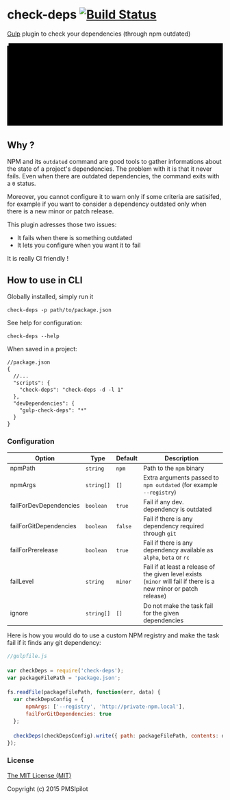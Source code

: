 # check-deps [![Build Status](https://travis-ci.org/pmsipilot/gulp-check-deps.svg?branch=master)](https://travis-ci.org/pmsipilot/gulp-check-deps)

[Gulp](http://gulpjs.com/) plugin to check your dependencies (through npm outdated)

![check-deps](demo.gif)

## Why ?

NPM and its `outdated` command are good tools to gather informations about the state of a project's dependencies. The problem with
it is that it never fails. Even when there are outdated dependencies, the command exits with a `0` status.

Moreover, you cannot configure it to warn only if some criteria are satisifed, for example if you want to consider a dependency outdated
only when there is a new minor or patch release.

This plugin adresses those two issues:

* It fails when there is something outdated
* It lets you configure when you want it to fail

It is really CI friendly !

## How to use in CLI

Globally installed, simply run it

```
check-deps -p path/to/package.json
```

See help for configuration:

```
check-deps --help
```

When saved in a project:

```
//package.json
{
  //...
  "scripts": {
    "check-deps": "check-deps -d -l 1"
  },
  "devDependencies": {
    "gulp-check-deps": "*"
  }
}
```

### Configuration

| Option                 | Type       | Default | Description                                                                                                       |
|------------------------|------------|---------|-------------------------------------------------------------------------------------------------------------------|
| npmPath                | `string`   | `npm`   | Path to the `npm` binary                                                                                          |
| npmArgs                | `string[]` | `[]`    | Extra arguments passed to `npm outdated` (for example `--registry`)                                               |
| failForDevDependencies | `boolean`  | `true`  | Fail if any dev. dependency is outdated                                                                           |
| failForGitDependencies | `boolean`  | `false` | Fail if there is any dependency required through `git`                                                            |
| failForPrerelease      | `boolean`  | `true`  | Fail if there is any dependency available as `alpha`, `beta` or `rc`                                              |
| failLevel              | `string`   | `minor` | Fail if at least a release of the given level exists (`minor` will fail if there is a new minor or patch release) |
| ignore                 | `string[]` | `[]`    | Do not make the task fail for the given dependencies                                                              |

Here is how you would do to use a custom NPM registry and make the task fail if it finds any git dependency:

```js
//gulpfile.js

var checkDeps = require('check-deps');
var packageFilePath = 'package.json';

fs.readFile(packageFilePath, function(err, data) {
  var checkDepsConfig = {
      npmArgs: ['--registry', 'http://private-npm.local'],
      failForGitDependencies: true
  };

  checkDeps(checkDepsConfig).write({ path: packageFilePath, contents: data });
});
```

### License

[The MIT License (MIT)](LICENSE)

Copyright (c) 2015 PMSIpilot
